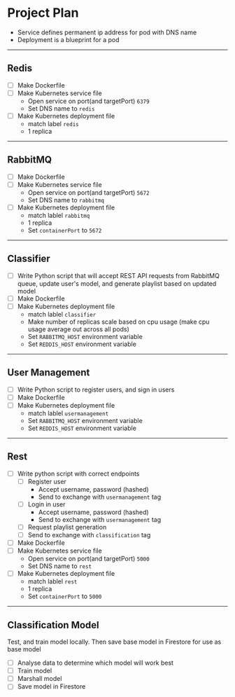 # Project Plan
- Service defines permanent ip address for pod with DNS name
- Deployment is a blueprint for a pod
--- 
## Redis
- [ ] Make Dockerfile
- [ ] Make Kubernetes service file
    - Open service on port(and targetPort) ```6379```
    - Set DNS name to ```redis```
- [ ] Make Kubernetes deployment file
    - match label ```redis```
    - 1 replica
--- 
## RabbitMQ
- [ ] Make Dockerfile
- [ ] Make Kubernetes service file
    - Open service on port(and targetPort) ```5672```
    - Set DNS name to ```rabbitmq```
- [ ] Make Kubernetes deployment file
    - match lablel ```rabbitmq```
    - 1 replica
    - Set ```containerPort``` to ```5672```
--- 
## Classifier
- [ ] Write Python script that will accept REST API requests from RabbitMQ queue, update user's model, and generate playlist based on updated model
- [ ] Make Dockerfile
- [ ] Make Kubernetes deployment file
    - match lablel ```classifier```
    - Make number of replicas scale based on cpu usage (make cpu usage average out across all pods)
    - Set ```RABBITMQ_HOST``` environment variable
    - Set ```REDDIS_HOST``` environment variable
--- 
## User Management
- [ ] Write Python script to register users, and sign in users
- [ ] Make Dockerfile
- [ ] Make Kubernetes deployment file
    - match lablel ```usermanagement```
    - Set ```RABBITMQ_HOST``` environment variable
    - Set ```REDDIS_HOST``` environment variable
--- 
## Rest
- [ ] Write python script with correct endpoints
  - [ ] Register user
    - Accept username, password (hashed)
    - Send to exchange with ```usermanagement``` tag
  - [ ] Login in user
    - Accept username, password (hashed)
    - Send to exchange with ```usermanagement``` tag
  - [ ] Request playlist generation
  - [ ] Send to exchange with ```classification``` tag
- [ ] Make Dockerfile
- [ ] Make Kubernetes service file
    - Open service on port(and targetPort) ```5000```
    - Set DNS name to ```rest```
- [ ] Make Kubernetes deployment file
    - match lablel ```rest```
    - 1 replica
    -  Set ```containerPort``` to ```5000```
--- 
## Classification Model
Test, and train model locally. Then save base model in Firestore for use as base model
- [ ] Analyse data to determine which model will work best
- [ ] Train model
- [ ] Marshall model
- [ ] Save model in Firestore